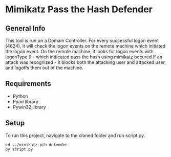 # Mimikatz Pass the Hash Defender
## General Info
This tool is run on a Domain Controller. For every successful logon event (4624), it will check the logon events on the remote machine which initiated the logon event. On the remote machine, it looks for logon events with logonType 9 - which indicated pass the hash using mimikatz occured.If an attack was recognized - it blocks both the attacking user and attacked user, and logoffs them out of the machine.

## Requirements
* Python
* Pyad library
* Pywin32 library

## Setup
To run this project, navigate to the cloned folder and run script.py.
```
cd ../mimikatz-pth-defender
py script.py
```
